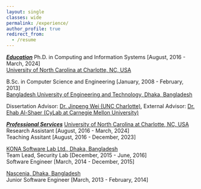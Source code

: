 ```yaml
---
layout: single
classes: wide
permalink: /experience/
author_profile: true
redirect_from:
  - /resume
---
```

***<u>Education</u>***
Ph.D. in Computing and Information Systems [August, 2016 - March, 2024]<br>
    [University of North Carolina at Charlotte, NC, USA](https://cci.uncc.edu/departments/software-and-information-systems-sis)<br>
    
B.Sc. in Computer Science and Engineering [January, 2008 - February, 2013]<br>
  [Bangladesh University of Engineering and Technology, Dhaka, Bangladesh](https://www.buet.ac.bd)<br>
  
Dissertation Advisor: [Dr. Jinpeng Wei (UNC Charlotte)](https://webpages.charlotte.edu/jwei8/), External Advisor: [Dr. Ehab Al-Shaer (CyLab at Carnegie Mellon University)](https://www.andrew.cmu.edu/user/eshaer/)
      
***<u>Professional Services</u>***
[University of North Carolina at Charlotte, NC, USA](https://cci.uncc.edu/departments/software-and-information-systems-sis)<br>
    Research Assistant [August, 2016 - March, 2024]<br>
    Teaching Assitant [August, 2016 - December, 2023]<br>
    
  [KONA Software Lab Ltd., Dhaka, Bangladesh](https://konasl.com/) <br>
    Team Lead, Security Lab [December, 2015 - June, 2016]<br>
    Software Engineer [March, 2014 - December, 2015]<br>
    
  [Nascenia, Dhaka, Bangladesh](https://nascenia.com/) <br>
  Junior Software Engineer [March, 2013 - February, 2014]<br>
